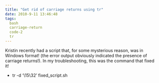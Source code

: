 ```yaml
---
title: "Get rid of carriage returns using tr"
date: 2010-9-11 13:46:48
tags:
  bash
  carriage-return
  code-2
  tr
---
```



Kristin recently had a script that, for some mysterious reason, was in Windows format! (the error output obviously indicated the presence of carriage returns!). In my troubleshooting, this was the command that fixed it!

- tr -d ‘\15\32’ fixed_script.sh


